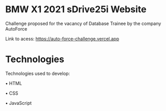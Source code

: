 # BMW X1 2021 sDrive25i Website
Challenge proposed for the vacancy of Database Trainee by the company AutoForce

Link to acess: https://auto-force-challenge.vercel.app


# Technologies

Technologies used to develop:

• HTML

• CSS

• JavaScript
